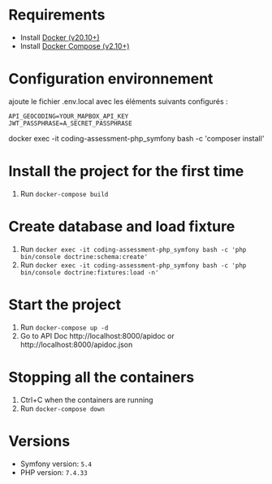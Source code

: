 # Requirements
* Install [Docker (v20.10+)](https://docs.docker.com/engine/install/)
* Install [Docker Compose (v2.10+)](https://docs.docker.com/compose/install/)

# Configuration environnement
ajoute le fichier .env.local avec les éléments suivants configurés :
```
API_GEOCODING=YOUR_MAPBOX_API_KEY
JWT_PASSPHRASE=A_SECRET_PASSPHRASE
```
docker exec -it coding-assessment-php_symfony bash -c 'composer install'
# Install the project for the first time
1. Run `docker-compose build`

# Create database and load fixture
1. Run `docker exec -it coding-assessment-php_symfony bash -c 'php bin/console doctrine:schema:create'`
2. Run `docker exec -it coding-assessment-php_symfony bash -c 'php bin/console doctrine:fixtures:load -n'`

# Start the project
1. Run `docker-compose up -d`
2. Go to API Doc http://localhost:8000/apidoc or http://localhost:8000/apidoc.json

# Stopping all the containers
1. Ctrl+C when the containers are running
2. Run `docker-compose down`

# Versions
* Symfony version: `5.4`
* PHP version: `7.4.33`
